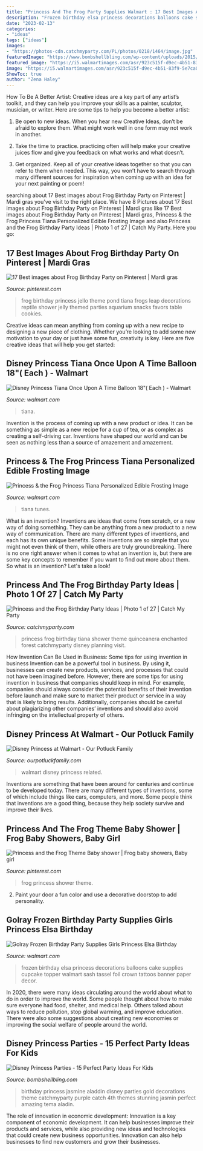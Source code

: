 ```yaml
---
title: "Princess And The Frog Party Supplies Walmart : 17 Best Images About Frog Birthday Party On Pinterest"
description: "Frozen birthday elsa princess decorations balloons cake supplies cupcake topper walmart sash tassel foil crown tattoos banner paper decor"
date: "2023-02-13"
categories:
- "ideas"
tags: ["ideas"]
images:
- "https://photos-cdn.catchmyparty.com/PL/photos/0218/1464/image.jpg"
featuredImage: "https://www.bombshellbling.com/wp-content/uploads/2015/05/Aladdin-Party.jpg"
featured_image: "https://i5.walmartimages.com/asr/923c515f-d9ec-4b51-83f9-5e7ca095b465_1.065e5d5e7b8e864f73ac5833f766dc48.jpeg"
image: "https://i5.walmartimages.com/asr/923c515f-d9ec-4b51-83f9-5e7ca095b465_1.065e5d5e7b8e864f73ac5833f766dc48.jpeg"
ShowToc: true
author: "Zena Haley"
---
```



How To Be A Better Artist:
Creative ideas are a key part of any artist’s toolkit, and they can help you improve your skills as a painter, sculptor, musician, or writer. Here are some tips to help you become a better artist:
1. Be open to new ideas. When you hear new Creative Ideas, don’t be afraid to explore them. What might work well in one form may not work in another.

2. Take the time to practice. practicing often will help make your creative juices flow and give you feedback on what works and what doesn’t.

3. Get organized. Keep all of your creative ideas together so that you can refer to them when needed. This way, you won’t have to search through many different sources for inspiration when coming up with an idea for your next painting or poem!

	

		
searching about 17 Best images about Frog Birthday Party on Pinterest | Mardi gras you've visit to the right place. We have 8 Pictures about 17 Best images about Frog Birthday Party on Pinterest | Mardi gras like 17 Best images about Frog Birthday Party on Pinterest | Mardi gras, Princess &amp; the Frog Princess Tiana Personalized Edible Frosting Image and also Princess and the Frog Birthday Party Ideas | Photo 1 of 27 | Catch My Party. Here you go:
		
    
## 17 Best Images About Frog Birthday Party On Pinterest | Mardi Gras

<img loading=lazy src="https://s-media-cache-ak0.pinimg.com/736x/59/84/20/59842044d791a5a1899403bafd94a69c.jpg" onerror="this.onerror=null;this.src='https://tse4.mm.bing.net/th?id=OIP.Vvw7Sg46xi03nlG9UtNzbwHaNK&amp;pid=15.1';" alt="17 Best images about Frog Birthday Party on Pinterest | Mardi gras">

_Source: pinterest.com_

>frog birthday princess jello theme pond tiana frogs leap decorations reptile shower jelly themed parties aquarium snacks favors table cookies. 

	

Creative ideas can mean anything from coming up with a new recipe to designing a new piece of clothing. Whether you’re looking to add some new motivation to your day or just have some fun, creativity is key. Here are five creative ideas that will help you get started: 

    
## Disney Princess Tiana Once Upon A Time Balloon 18&quot;( Each ) - Walmart

<img loading=lazy src="https://i5.walmartimages.com/asr/923c515f-d9ec-4b51-83f9-5e7ca095b465_1.065e5d5e7b8e864f73ac5833f766dc48.jpeg" onerror="this.onerror=null;this.src='https://tse2.mm.bing.net/th?id=OIP.tVTR-DhQdFdrHLOnJZCFtgHaHa&amp;pid=15.1';" alt="Disney Princess Tiana Once Upon A Time Balloon 18&quot;( Each ) - Walmart">

_Source: walmart.com_

>tiana. 

	

Invention is the process of coming up with a new product or idea. It can be something as simple as a new recipe for a cup of tea, or as complex as creating a self-driving car. Inventions have shaped our world and can be seen as nothing less than a source of amazement and amazement.

    
## Princess &amp; The Frog Princess Tiana Personalized Edible Frosting Image

<img loading=lazy src="https://i5.walmartimages.com/asr/a3463b2e-1423-4b98-ac9c-e1342d428656_1.9bb6de6e42125715f63144965fb71696.jpeg?odnWidth=1000&amp;odnHeight=1000&amp;odnBg=ffffff" onerror="this.onerror=null;this.src='https://tse4.mm.bing.net/th?id=OIP.FgndFdgFaOfntbmAwe11tgHaHa&amp;pid=15.1';" alt="Princess &amp; the Frog Princess Tiana Personalized Edible Frosting Image">

_Source: walmart.com_

>tiana tunes. 

	

What is an invention?
Inventions are ideas that come from scratch, or a new way of doing something. They can be anything from a new product to a new way of communication. There are many different types of inventions, and each has its own unique benefits. Some inventions are so simple that you might not even think of them, while others are truly groundbreaking. There is no one right answer when it comes to what an invention is, but there are some key concepts to remember if you want to find out more about them. So what is an invention? Let's take a look!

    
## Princess And The Frog Birthday Party Ideas | Photo 1 Of 27 | Catch My Party

<img loading=lazy src="https://photos-cdn.catchmyparty.com/PL/photos/0218/1464/image.jpg" onerror="this.onerror=null;this.src='https://tse2.mm.bing.net/th?id=OIP.jLg2nsw-RF6Cdz1yiKpQVAHaFj&amp;pid=15.1';" alt="Princess and the Frog Birthday Party Ideas | Photo 1 of 27 | Catch My Party">

_Source: catchmyparty.com_

>princess frog birthday tiana shower theme quinceanera enchanted forest catchmyparty disney planning visit. 

	

How Invention Can Be Used in Business: Some tips for using invention in business
Invention can be a powerful tool in business. By using it, businesses can create new products, services, and processes that could not have been imagined before. However, there are some tips for using invention in business that companies should keep in mind. For example, companies should always consider the potential benefits of their invention before launch and make sure to market their product or service in a way that is likely to bring results. Additionally, companies should be careful about plagiarizing other companies’ inventions and should also avoid infringing on the intellectual property of others.

    
## Disney Princess At Walmart - Our Potluck Family

<img loading=lazy src="http://ourpotluckfamily.com/wp-content/uploads/2015/08/Disney-Princess-at-Walmart.jpg" onerror="this.onerror=null;this.src='https://tse2.mm.bing.net/th?id=OIP.94-2x2mX0n-7zcSFoypHEgHaJU&amp;pid=15.1';" alt="Disney Princess at Walmart - Our Potluck Family">

_Source: ourpotluckfamily.com_

>walmart disney princess related. 

	

Inventions are something that have been around for centuries and continue to be developed today. There are many different types of inventions, some of which include things like cars, computers, and more. Some people think that inventions are a good thing, because they help society survive and improve their lives.

    
## Princess And The Frog Theme Baby Shower | Frog Baby Showers, Baby Girl

<img loading=lazy src="https://i.pinimg.com/originals/52/d1/2c/52d12ce14394da1c2009b0b0ef1caa08.jpg" onerror="this.onerror=null;this.src='https://tse3.mm.bing.net/th?id=OIP.2u0-IvyltiPF-EKy1MSLpQHaEP&amp;pid=15.1';" alt="Princess and the Frog Theme Baby shower | Frog baby showers, Baby girl">

_Source: pinterest.com_

>frog princess shower theme. 

	

2. Paint your door a fun color and use a decorative doorstop to add personality.

    
## Golray Frozen Birthday Party Supplies Girls Princess Elsa Birthday

<img loading=lazy src="https://i5.walmartimages.com/asr/1d64365d-9ec7-4681-961e-549ea13ba301.0b3fa091fd27abad9dc1b0dcbcc28b96.jpeg?odnWidth=612&amp;odnHeight=612&amp;odnBg=ffffff" onerror="this.onerror=null;this.src='https://tse3.mm.bing.net/th?id=OIP.26WALOeK1g0sNOB-3psKBQHaHa&amp;pid=15.1';" alt="Golray Frozen Birthday Party Supplies Girls Princess Elsa Birthday">

_Source: walmart.com_

>frozen birthday elsa princess decorations balloons cake supplies cupcake topper walmart sash tassel foil crown tattoos banner paper decor. 

	

In 2020, there were many ideas circulating around the world about what to do in order to improve the world. Some people thought about how to make sure everyone had food, shelter, and medical help. Others talked about ways to reduce pollution, stop global warming, and improve education. There were also some suggestions about creating new economies or improving the social welfare of people around the world.

    
## Disney Princess Parties - 15 Perfect Party Ideas For Kids

<img loading=lazy src="https://www.bombshellbling.com/wp-content/uploads/2015/05/Aladdin-Party.jpg" onerror="this.onerror=null;this.src='https://tse4.mm.bing.net/th?id=OIP.-_iu_-8sfFbDgYy0e_R0KwHaQ8&amp;pid=15.1';" alt="Disney Princess Parties - 15 Perfect Party Ideas For Kids">

_Source: bombshellbling.com_

>birthday princess jasmine aladdin disney parties gold decorations theme catchmyparty purple catch 4th themes stunning jasmin perfect amazing tema aladin. 

	

The role of innovation in economic development:
Innovation is a key component of economic development. It can help businesses improve their products and services, while also providing new ideas and technologies that could create new business opportunities. Innovation can also help businesses to find new customers and grow their businesses.

